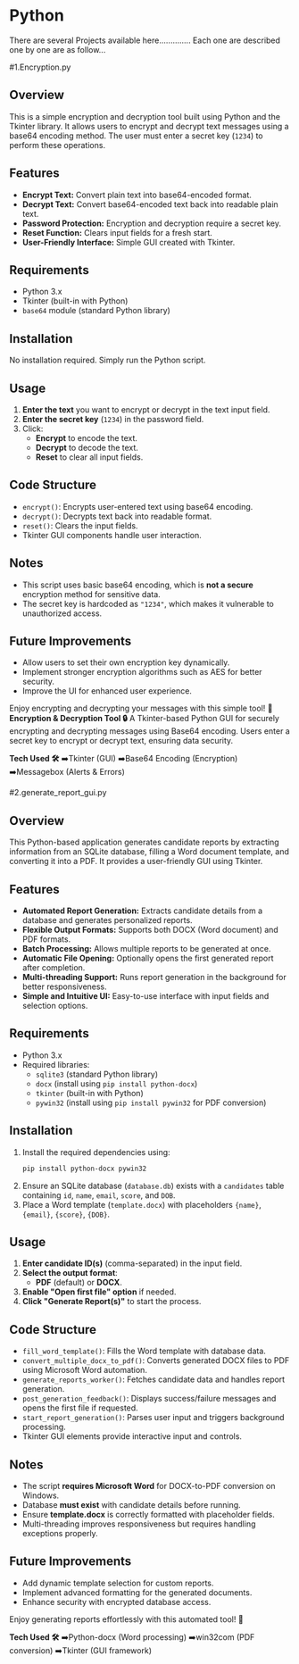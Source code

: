 # Python
There are several Projects available here..............
Each one are described one by one are as follow...

#1.Encryption.py
## Overview
This is a simple encryption and decryption tool built using Python and the Tkinter library. It allows users to encrypt and decrypt text messages using a base64 encoding method. The user must enter a secret key (`1234`) to perform these operations. 

## Features
- **Encrypt Text:** Convert plain text into base64-encoded format.
- **Decrypt Text:** Convert base64-encoded text back into readable plain text.
- **Password Protection:** Encryption and decryption require a secret key.
- **Reset Function:** Clears input fields for a fresh start.
- **User-Friendly Interface:** Simple GUI created with Tkinter.

## Requirements
- Python 3.x
- Tkinter (built-in with Python)
- `base64` module (standard Python library)

## Installation
No installation required. Simply run the Python script.

## Usage
1. **Enter the text** you want to encrypt or decrypt in the text input field.
2. **Enter the secret key** (`1234`) in the password field.
3. Click:
   - **Encrypt** to encode the text.
   - **Decrypt** to decode the text.
   - **Reset** to clear all input fields.

## Code Structure
- `encrypt()`: Encrypts user-entered text using base64 encoding.
- `decrypt()`: Decrypts text back into readable format.
- `reset()`: Clears the input fields.
- Tkinter GUI components handle user interaction.

## Notes
- This script uses basic base64 encoding, which is **not a secure** encryption method for sensitive data.
- The secret key is hardcoded as `"1234"`, which makes it vulnerable to unauthorized access.

## Future Improvements
- Allow users to set their own encryption key dynamically.
- Implement stronger encryption algorithms such as AES for better security.
- Improve the UI for enhanced user experience.

Enjoy encrypting and decrypting your messages with this simple tool! 🚀
**Encryption & Decryption Tool 🔒**
A Tkinter-based Python GUI for securely encrypting and decrypting messages using Base64 encoding. Users enter a secret key to encrypt or decrypt text, ensuring data security.

**Tech Used 🛠**
➡️Tkinter (GUI)
➡️Base64 Encoding (Encryption)
➡️Messagebox (Alerts & Errors)

#2.generate_report_gui.py

## Overview
This Python-based application generates candidate reports by extracting information from an SQLite database, filling a Word document template, and converting it into a PDF. It provides a user-friendly GUI using Tkinter.

## Features
- **Automated Report Generation:** Extracts candidate details from a database and generates personalized reports.
- **Flexible Output Formats:** Supports both DOCX (Word document) and PDF formats.
- **Batch Processing:** Allows multiple reports to be generated at once.
- **Automatic File Opening:** Optionally opens the first generated report after completion.
- **Multi-threading Support:** Runs report generation in the background for better responsiveness.
- **Simple and Intuitive UI:** Easy-to-use interface with input fields and selection options.

## Requirements
- Python 3.x
- Required libraries:
  - `sqlite3` (standard Python library)
  - `docx` (install using `pip install python-docx`)
  - `tkinter` (built-in with Python)
  - `pywin32` (install using `pip install pywin32` for PDF conversion)

## Installation
1. Install the required dependencies using:
   ```sh
   pip install python-docx pywin32
   ```
2. Ensure an SQLite database (`database.db`) exists with a `candidates` table containing `id`, `name`, `email`, `score`, and `DOB`.
3. Place a Word template (`template.docx`) with placeholders `{name}`, `{email}`, `{score}`, `{DOB}`.

## Usage
1. **Enter candidate ID(s)** (comma-separated) in the input field.
2. **Select the output format**:
   - **PDF** (default) or **DOCX**.
3. **Enable "Open first file" option** if needed.
4. **Click "Generate Report(s)"** to start the process.

## Code Structure
- `fill_word_template()`: Fills the Word template with database data.
- `convert_multiple_docx_to_pdf()`: Converts generated DOCX files to PDF using Microsoft Word automation.
- `generate_reports_worker()`: Fetches candidate data and handles report generation.
- `post_generation_feedback()`: Displays success/failure messages and opens the first file if requested.
- `start_report_generation()`: Parses user input and triggers background processing.
- Tkinter GUI elements provide interactive input and controls.

## Notes
- The script **requires Microsoft Word** for DOCX-to-PDF conversion on Windows.
- Database **must exist** with candidate details before running.
- Ensure **template.docx** is correctly formatted with placeholder fields.
- Multi-threading improves responsiveness but requires handling exceptions properly.

## Future Improvements
- Add dynamic template selection for custom reports.
- Implement advanced formatting for the generated documents.
- Enhance security with encrypted database access.

Enjoy generating reports effortlessly with this automated tool! 🚀

**Tech Used 🛠**
➡️Python-docx (Word processing)
➡️win32com (PDF conversion)
➡️Tkinter (GUI framework)
